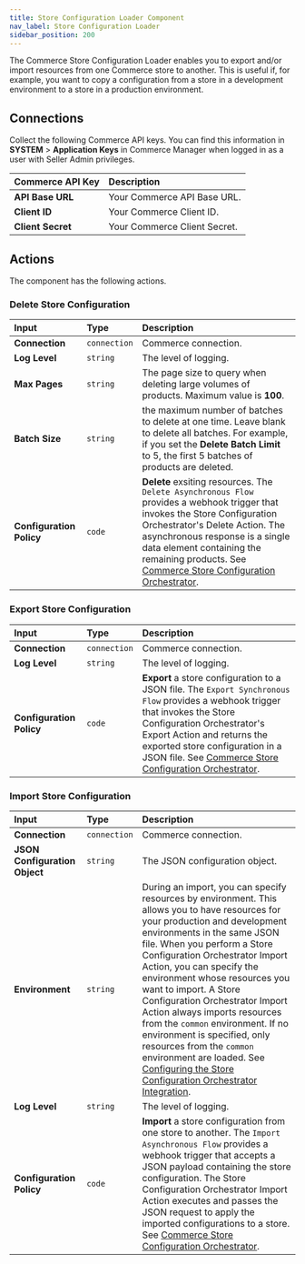 ```yaml
---
title: Store Configuration Loader Component
nav_label: Store Configuration Loader
sidebar_position: 200
---
```


The Commerce Store Configuration Loader enables you to export and/or import resources from one Commerce store to another. This is useful if, for example, you want to copy a configuration from a store in a development environment to a store in a production environment. 

## Connections

Collect the following Commerce API keys. You can find this information in **SYSTEM** > **Application Keys** in Commerce Manager when logged in as a user with Seller Admin privileges.

| Commerce API Key | Description                            |
|:------------------------------------|:---------------------------------------|
| **API Base URL**                    | Your Commerce API Base URL. |
| **Client ID**                       | Your Commerce Client ID. |
| **Client Secret**                   | Your Commerce Client Secret. |

## Actions

The component has the following actions.

### Delete Store Configuration 

| Input | Type | Description |
|:--- |:--- | :--- | 
| **Connection**  | `connection`  | Commerce connection. | 
| **Log Level** | `string` | The level of logging. | 
| **Max Pages** | `string` | The page size to query when deleting large volumes of products. Maximum value is **100**. | 
| **Batch Size** |`string`  | the maximum number of batches to delete at one time. Leave blank to delete all batches. For example, if you set the **Delete Batch Limit** to 5, the first 5 batches of products are deleted. | 
| **Configuration Policy** | `code` | **Delete** exsiting resources. The `Delete Asynchronous Flow` provides a webhook trigger that invokes the Store Configuration Orchestrator's Delete Action. The asynchronous response is a single data element containing the remaining products. See [Commerce Store Configuration Orchestrator](/docs/composer/integration-hub/store-management/store-configuration). | 

### Export Store Configuration

| Input | Type | Description |
|:--- |:--- | :--- | 
| **Connection**  | `connection` | Commerce connection. | 
| **Log Level** | `string` | The level of logging. | 
| **Configuration Policy** | `code` | **Export** a store configuration to a JSON file.  The `Export Synchronous Flow` provides a webhook trigger that invokes the Store Configuration Orchestrator's Export Action and returns the exported store configuration in a JSON file. See [Commerce Store Configuration Orchestrator](/docs/composer/integration-hub/store-management/store-configuration). | 

### Import Store Configuration

| Input | Type | Description |
|:--- |:--- | :--- | 
| **Connection**  | `connection` | Commerce connection. | 
| **JSON Configuration Object**  | `string` | The JSON configuration object. | 
| **Environment**  | `string` | During an import, you can specify resources by environment. This allows you to have resources for your production and development environments in the same JSON file. When you perform a Store Configuration Orchestrator Import Action, you can specify the environment whose resources you want to import. A Store Configuration Orchestrator Import Action always imports resources from the `common` environment. If no environment is specified, only resources from the `common` environment are loaded. See [Configuring the Store Configuration Orchestrator Integration](/docs/composer/integration-hub/store-management/store-configuration#configuring-the-store-configuration-orchestrator-integration). | 
| **Log Level** | `string` | The level of logging. | 
| **Configuration Policy** | `code` | **Import** a store configuration from one store to another. The `Import Asynchronous Flow` provides a webhook trigger that accepts a JSON payload containing the store configuration. The Store Configuration Orchestrator Import Action executes and passes the JSON request to apply the imported configurations to a store. See [Commerce Store Configuration Orchestrator](/docs/composer/integration-hub/store-management/store-configuration). | 
